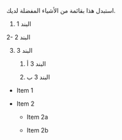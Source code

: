 استبدل هذا بقائمة من الأشياء المفضلة لديك.
1. البند 1

2- البند 2

3. البند 3

   1. البند 3 أ

   2. البند 3 ب
* Item 1

* Item 2

  * Item 2a

  * Item 2b
